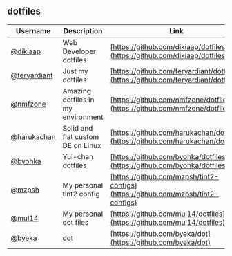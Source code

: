 ## dotfiles

| Username | Description | Link |
|----------|-------------|------|
| [@dikiaap](https://github.com/dikiaap) | Web Developer dotfiles | [https://github.com/dikiaap/dotfiles](https://github.com/dikiaap/dotfiles) |
| [@feryardiant](https://github.com/feryardiant) | Just my dotfiles | [https://github.com/feryardiant/dotfiles](https://github.com/feryardiant/dotfiles) |
| [@nmfzone](https://github.com/nmfzone) | Amazing dotfiles in my environment | [https://github.com/nmfzone/dotfiles](https://github.com/nmfzone/dotfiles) |
| [@harukachan](https://github.com/harukachan) | Solid and flat custom DE on Linux | [https://github.com/harukachan/dotfiles](https://github.com/harukachan/dotfiles) |
| [@byohka](https://github.com/byohka) | Yui-chan dotfiles | [https://github.com/byohka/dotfiles](https://github.com/byohka/dotfiles) |
| [@mzpsh](https://github.com/mzpsh) | My personal tint2 config | [https://github.com/mzpsh/tint2-configs](https://github.com/mzpsh/tint2-configs) |
| [@mul14](https://github.com/mul14) | My personal dot files | [https://github.com/mul14/dotfiles](https://github.com/mul14/dotfiles) |
| [@byeka](https://github.com/byeka) | dot | [https://github.com/byeka/dot](https://github.com/byeka/dot) |
